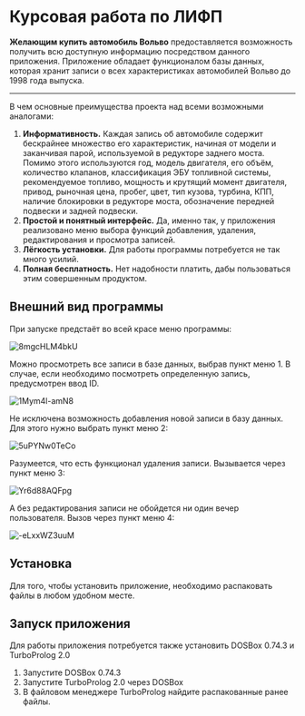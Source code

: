 # Курсовая работа по ЛИФП

**Желающим купить автомобиль Вольво** предоставляется возможность получить всю доступную информацию посредством данного приложения. Приложение обладает функционалом базы данных, которая хранит записи о всех характеристиках автомобилей Вольво до 1998 года выпуска.

---

В чем основные преимущества проекта над всеми возможными аналогами:

1. **Информативность.** Каждая запись об автомобиле содержит бескрайнее множество его характеристик, начиная от модели и заканчивая парой, используемой в редукторе заднего моста. Помимо этого используются год, модель двигателя, его объём, количество клапанов, классификация ЭБУ топливной системы, рекомендуемое топливо, мощность и крутящий момент двигателя, привод, рыночная цена, пробег, цвет, тип кузова, турбина, КПП, наличие блокировки в редукторе моста, обозначение передней подвески и задней подвески.
2. **Простой и понятный интерфейс.** Да, именно так, у приложения реализовано меню выбора функций добавления, удаления, редактирования и просмотра записей.
3. **Лёгкость установки.** Для работы программы потребуется не так много усилий.
4. **Полная бесплатность.**
 Нет надобности платить, дабы пользоваться этим совершенным продуктом.

## Внешний вид программы

При запуске предстаёт во всей красе меню программы:

![8mgcHLM4bkU](https://user-images.githubusercontent.com/80781735/117970876-dd26a980-b331-11eb-9c6e-f0e8499ec75b.jpg)

Можно просмотреть все записи в базе данных, выбрав пункт меню 1. В случае, если необходимо посмотреть определенную запись, предусмотрен ввод ID.

![1Mym4l-amN8](https://user-images.githubusercontent.com/80781735/117971046-119a6580-b332-11eb-811f-db8ca7e72709.jpg)

Не исключена возможность добавления новой записи в базу данных. Для этого нужно выбрать пункт меню 2:

![5uPYNw0TeCo](https://user-images.githubusercontent.com/80781735/117971399-88cff980-b332-11eb-8ea7-a4da747af738.jpg)

Разумеется, что есть функционал удаления записи. Вызывается через пункт меню 3:

![Yr6d88AQFpg](https://user-images.githubusercontent.com/80781735/117971496-a7ce8b80-b332-11eb-9bee-210398221456.jpg)

А без редактирования записи не обойдется ни один вечер пользователя. Вызов через пункт меню 4:

![-eLxxWZ3uuM](https://user-images.githubusercontent.com/80781735/117971566-bf0d7900-b332-11eb-9d5c-984a7c3568c3.jpg)

## Установка 

Для того, чтобы установить приложение, необходимо распаковать файлы в любом удобном месте.

## Запуск приложения

Для работы приложения потребуется также установить DOSBox 0.74.3 и TurboProlog 2.0

1. Запустите DOSBox 0.74.3
2. Запустите TurboProlog 2.0 через DOSBox
3. В файловом менеджере TurboProlog найдите распакованные ранее файлы. 
